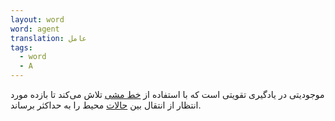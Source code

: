 ```yaml
---
layout: word
word: agent
translation: عامل
tags:
  - word
  - A
---
```

موجودیتی در یادگیری تقویتی است که با استفاده از [خط مشی](/P/policy/) تلاش می‌‌کند تا بازده مورد انتظار از انتقال بین [حالات](/S/state/) محیط را به حداکثر برساند.
